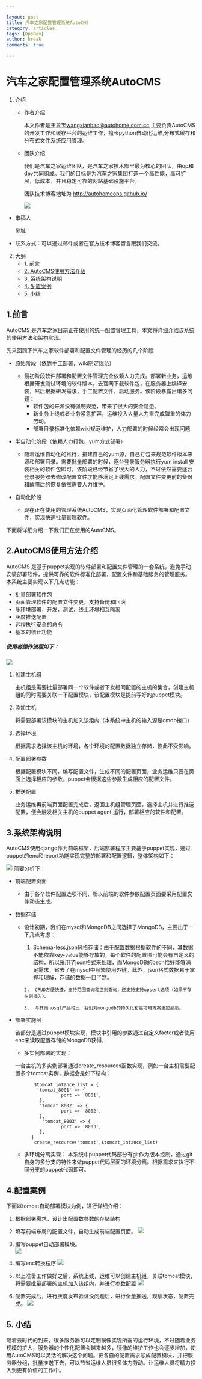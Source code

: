```yaml
---

layout: post 
title: 汽车之家配置管理系统AutoCMS
category: articles
tags: [OpsDev] 
author: break 
comments: true  

---
```


# 汽车之家配置管理系统AutoCMS
1. 介绍
   * 作者介绍
  
     本文作者是王显宝<wangxianbao@autohome.com.cc>,主要负责AutoCMS的开发工作和缓存平台的运维工作，擅长python自动化运维,分布式缓存和分布式文件系统应用管理。
   * 团队介绍
    
		我们是汽车之家运维团队，是汽车之家技术部里最为核心的团队，由op和dev共同组成。我们的目标是为汽车之家集团打造一个高性能，高可扩展，低成本，并且稳定可靠的网站基础设施平台。 

		团队技术博客地址为 http://autohomeops.github.io/
		
	    ![](/images/cli_200px.png)

 * 审稿人
      
      吴城
 
 * 联系方式：可以通过邮件或者在官方技术博客留言跟我们交流。
2. 大纲
   * [1. 前言](#1) 
   * [2. AutoCMS使用方法介绍](#2)
   * [3. 系统架构说明](#3)
   * [4. 配置案例](#4)
   * [5. 小结](#5)
   
<h2 id="1">1.前言</h2> 
  
AutoCMS 是汽车之家目前正在使用的统一配置管理工具，本文将详细介绍该系统的使用方法和架构实现。

先来回顾下汽车之家软件部署和配置文件管理的经历的几个阶段

* 原始阶段（依靠手工部署，wiki制定规范）
	* 最初阶段软件部署和配置文件管理完全依赖人力完成。部署新业务，运维根据研发测试环境的软件版本，去官网下载软件包，在服务器上编译安装，然后根据研发需求，手工配置文件，启动服务。该阶段暴露出诸多问题：
		* 软件包的来源没有强制规范，带来了很大的安全隐患。
		* 新业务上线或者业务紧急扩容，运维投入大量人力来完成繁重的体力劳动。
		* 部署目录标准化依赖wiki规范维护，人力部署的时候经常会出现问题
 
* 半自动化阶段（依赖人力打包，yum方式部署）
   * 随着运维自动化的推行，搭建自己的yum源，自己打包来规范软件版本来源和部署目录。需要批量部署的时候，逐台登录服务器执行yum install 安装相关的软件包即可，该阶段已经节省了很大的人力，不过依然需要逐台登录服务器去修改配置文件才能够满足上线需求。配置文件变更前的备份和故障后的恢复依然需要人力维护。
* 自动化阶段
   *  现在正在使用的管理系统AutoCMS，实现页面化管理软件部署和配置文件，实现快速批量管理软件。

下面将详细介绍一下我们正在使用的AutoCMS。

<h2 id="2">2.AutoCMS使用方法介绍</h2>

AutoCMS 是基于puppet实现的软件部署和配置文件管理的一套系统，避免手动安装部署软件，提供可靠的软件标准化部署，配置文件和基础服务的管理服务。
本系统主要实现以下几点功能：

* 批量部署软件包
* 页面管理软件的配置文件变更，支持备份和回滚
* 多环境部署，开发，测试，线上环境相互隔离
* 灰度推送配置
* 远程执行安全的命令
* 基本的统计功能

##### 使用者操作流程如下：
![](/images/autocms/g/QQ20160413-4.png)

1. 创建主机组
   
   主机组是需要批量部署同一个软件或者下发相同配置的主机的集合，创建主机组的同时需要关联一下配置模块，该配置模块是提前写好的puppet模块。
2. 添加主机

   将需要部署该模块的主机加入该组内（本系统中主机的输入源是cmdb接口）
   
3. 选择环境

   根据需求选择该主机的环境，各个环境的配置数据独立存储，彼此不受影响。
   
4. 配置部署参数
   
   根据配置模块不同，编写配置文件，生成不同的配置页面，业务运维只要在页面上选择相应的参数，puppet会根据这些参数生成相应的配置文件。
   
5. 推送配置

   业务运维再前端页面配置完成后，返回主机组管理页面，选择主机并进行推送配置，便会触发相关主机的puppet agent 运行，部署相应的软件和配置。
   
<h2 id="3">3.系统架构说明</h2>  

AutoCMS使用django作为前端框架，后端部署程序主要基于puppet实现，通过puppet的enc和report功能实现完整的部署和配置逻辑，整体架构如下：


![](/images/autocms/g/QQ20160414-0.png)
简要分析下：

* 前端配置页面
  * 由于各个软件配置选项不同，所以前端的软件参数配置页面要采用配置文件动态生成。 
* 数据存储
  * 设计初期，我们在mysql和MongoDB之间选择了MongoDB，主要出于一下几点考虑：                       
       1. Schema-less,json风格存储：由于配置数据根据软件的不同，其数据不能依靠key-value能够存放的，每个软件的配置项可能会有自定义的结构，所以采用了json格式来处理，而MongoDB的bson恰好能够满足需求，省去了在mysql中频繁使用外键。此外，json格式数据易于掌握和理解，存储的数据一目了然。
  		
  		2.  CRUD方便快捷，支持范围查询和正则查询，还支持支持upsert选项（如果不存在则插入）。
  		
  		3.  与其他nosql产品相比，我们对mongodb的持久化和高可用方案更加熟悉。

* 部署实施层

	 该部分是通过puppet模块实现，模块中引用的参数通过自定义facter或者使用enc来读取配置存储的MongoDB获得，
	 * 多实例部署的实现：
	 
	 一台主机的多实例部署通过create_resources函数实现，例如一台主机需要配置多个tomcat实例，数据会是如下结构：
	
	 
	 		 $tomcat_intance_list = { 
	          'tomcat_8001' => {
	                   port => '8001',
	           },
	           'tomcat_8002' => {
	                   port => '8002',
	           },
	            'tomcat_8003' => {
	                   port => '8003',
	           },
 	  	  	}
	   	 	 create_resource('tomcat',$tomcat_intance_list)  
    * 多环境分离实现： 
       本系统中puppet代码部分有git作为版本控制，通过git自身的多分支的特性来做puppet代码层面的环境分离。根据需求来执行不同分支的puppet代码即可。

<h2 id="4">4.配置案例</h2> 
 	   
下面以tomcat自动部署模块为例，进行详细介绍：

1. 根据部署需求，设计出配置数参数的存储结构
2. 填写前端布局的配置文件，自动生成前端配置页面。
  ![](/images/autocms/g/QQ20160411-2.png)
  
3. 编写puppet自动部署模块。  
  ![](/images/autocms/g/QQ20160411-3.png)
4. 编写enc转换程序
  ![](/images/autocms/g/QQ20160411-5.png)
5. 以上准备工作做好之后，系统上线，运维可以创建主机组，关联tomcat模块，将需要批量部署的主机加入该组内，并进行参数配置
![](/images/autocms/g/QQ20160411-4.png)
6. 配置完成后，进行灰度发布验证没问题后，进行全量推送，观察状态，配置完成。
![](/images/autocms/g/QQ20160411-6.png)


<h2 id="5">5. 小结</h2> 
 
随着云时代的到来，很多服务器可以定制镜像实现所需的运行环境，不过随着业务规模的扩大，服务器的个性化配置会越来越多，镜像的维护工作也会逐步增加，使用AutoCMS可以灵活的解决这个问题。把各自的配置需求写成配置模块，并把服务器分组，批量推送下去，可以节省运维人员很多体力劳动。让运维人员将精力投入到更有价值的工作中。
